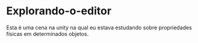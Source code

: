# Explorando-o-editor
 Esta é uma cena na unity na qual eu estava estudando sobre propriedades físicas em determinados objetos.
